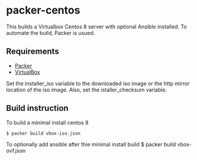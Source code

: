 # packer-centos

This builds a Virtualbox Centos 8 server with optional Ansible installed. To automate the build,
Packer is usued.

## Requirements

- [Packer](http://www.packer.io/)
- [VirtualBox](https://www.virtualbox.org/)

Set the installer_iso variable to the downloaded iso image or the http mirror location of the iso image.
Also, set the istaller_checksum variable. 

## Build instruction

To build a minimal install centos 8

	$ packer build vbox-iso.json
	
To optionally add ansible after thie minimal install build
	$ packer build vbox-ovf.json

